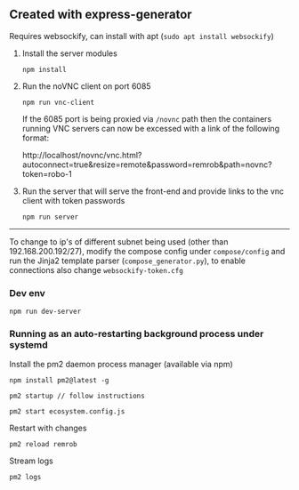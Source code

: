 ## Created with express-generator

Requires websockify, can install with apt (`sudo apt install websockify`)

1. Install the server modules

	`npm install`

2. Run the noVNC client on port 6085

	`npm run vnc-client`

	If the 6085 port is being proxied via `/novnc` path then the containers running VNC servers can now be excessed with a link of the following format:

	http://localhost/novnc/vnc.html?autoconnect=true&resize=remote&password=remrob&path=novnc?token=robo-1

3. Run the server that will serve the front-end and provide links to the vnc client with token passwords

	`npm run server`


---

To change to ip's of different subnet being used (other than 192.168.200.192/27), modify the compose config under `compose/config` and run the Jinja2 template parser (`compose_generator.py`), to enable connections also change `websockify-token.cfg`

### Dev env

`npm run dev-server`

### Running as an auto-restarting background process under systemd

Install the pm2 daemon process manager (available via npm)

	npm install pm2@latest -g

	pm2 startup // follow instructions

	pm2 start ecosystem.config.js

Restart with changes

	pm2 reload remrob

Stream logs

	pm2 logs